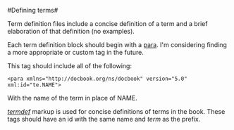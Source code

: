 #Defining terms#

Term definition files include a concise definition of a term and a brief elaboration of that definition (no examples). 

Each term definition block should begin with a [para](https://tdg.docbook.org/tdg/5.0/para.html). I'm considering finding a more appropriate or custom tag in the future.

This tag should include all of the following:
```
<para xmlns="http://docbook.org/ns/docbook" version="5.0" xml:id="te.NAME">
```
With the name of the term in place of NAME. 

*[termdef](https://tdg.docbook.org/tdg/5.0/termdef.html)* markup is used for concise definitions of terms in the book. These tags should have an id with the same name and *term* as the prefix.
